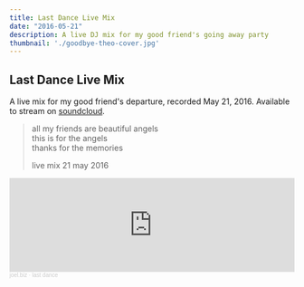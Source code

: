 ```yaml
---
title: Last Dance Live Mix
date: "2016-05-21"
description: A live DJ mix for my good friend's going away party
thumbnail: './goodbye-theo-cover.jpg'
---
```


## Last Dance Live Mix

A live mix for my good friend's departure, recorded May 21, 2016. Available to stream on <a href='https://soundcloud.com/joelbiz/last-dance' target='_blank' rel='noopener noreferrer'>soundcloud</a>.

<blockquote><p>
  all my friends are beautiful angels
<br />
  this is for the angels
<br />
  thanks for the memories
</p>
<p>
  live mix 21 may 2016
</p></blockquote>

<iframe width="100%" height="166" scrolling="no" frameborder="no" allow="autoplay" src="https://w.soundcloud.com/player/?url=https%3A//api.soundcloud.com/tracks/266138402&color=%23ff5500&auto_play=false&hide_related=false&show_comments=true&show_user=true&show_reposts=false&show_teaser=true"></iframe><div style="font-size: 10px; color: #cccccc;line-break: anywhere;word-break: normal;overflow: hidden;white-space: nowrap;text-overflow: ellipsis; font-family: Interstate,Lucida Grande,Lucida Sans Unicode,Lucida Sans,Garuda,Verdana,Tahoma,sans-serif;font-weight: 100;"><a href="https://soundcloud.com/joelbiz" title="joel.biz" target="_blank" style="color: #cccccc; text-decoration: none;">joel.biz</a> · <a href="https://soundcloud.com/joelbiz/last-dance" title="last dance" target="_blank" style="color: #cccccc; text-decoration: none;">last dance</a></div>